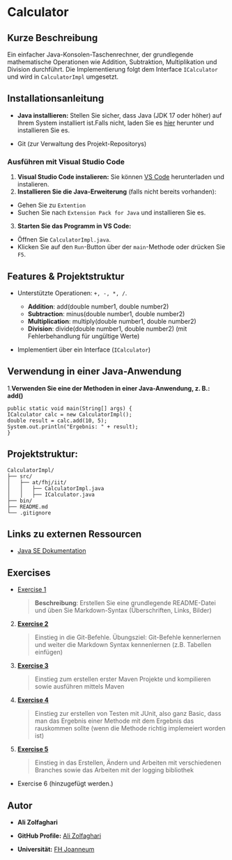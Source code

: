# Calculator
## Kurze Beschreibung
Ein einfacher Java-Konsolen-Taschenrechner, der grundlegende mathematische Operationen wie Addition, Subtraktion, Multiplikation und Division durchführt. Die Implementierung folgt dem Interface `ICalculator` und wird in ` CalculatorImpl ` umgesetzt.

## Installationsanleitung
   + **Java installieren:** Stellen Sie sicher, dass Java (JDK 17 oder höher) auf Ihrem System installiert ist.Falls nicht, laden Sie es [hier](https://www.oracle.com/java/technologies/downloads/#java17?er=221886) herunter und installieren Sie es.
   
   + Git (zur Verwaltung des Projekt-Repositorys)
   
 ### Ausführen mit Visual Studio Code
   1.  **Visual Studio Code instalieren:** Sie können [VS Code](https://code.visualstudio.com/) herunterladen und instalieren. 
   2.  **Installieren Sie die Java-Erweiterung** (falls nicht bereits vorhanden):
   - Gehen Sie zu `Extention`
   - Suchen Sie nach `Extension Pack for Java` und installieren Sie es.
   
  3. **Starten Sie das Programm in VS Code:**
 - Öffnen Sie `CalculatorImpl.java`.
 - Klicken Sie auf den `Run`-Button über der `main`-Methode oder drücken Sie `F5`.



## Features & Projektstruktur

   - Unterstützte Operationen: `+, -, *, /`.
     - **Addition**: add(double number1, double number2)
     - **Subtraction**: minus(double number1, double number2)
     - **Multiplication**: multiply(double number1, double number2)
     - **Division**: divide(double number1, double number2) (mit Fehlerbehandlung für ungültige Werte)

   - Implementiert über ein Interface (`ICalculator`)
  
## Verwendung in einer Java-Anwendung
1.**Verwenden Sie eine der Methoden in einer Java-Anwendung, z. B.: add()**
```
public static void main(String[] args) {
ICalculator calc = new CalculatorImpl();
double result = calc.add(10, 5);
System.out.println("Ergebnis: " + result);
}
```
   
## Projektstruktur:
```
CalculatorImpl/
├── src/ 
│   ├── at/fhj/iit/ 
│   │   ├── CalculatorImpl.java 
│   │   ├── ICalculator.java 
├── bin/ 
├── README.md 
└── .gitignore
```
## Links zu externen Ressourcen
- [Java SE Dokumentation](https://docs.oracle.com/en/java/javase/17/)


## Exercises

- [Exercise 1](exercise1.md)
  
  >**Beschreibung**: Erstellen Sie eine grundlegende README-Datei und üben Sie
  Markdown-Syntax (Überschriften, Links, Bilder)

2. [**Exercise 2**](exercise2.md)

      >Einstieg in die Git-Befehle. Übungsziel: Git-Befehle kennerlernen und weiter die Markdown Syntax kennenlernen (z.B. Tabellen einfügen)

3. [**Exercise 3**](exercise3.md)

      >Einstieg zum erstellen erster Maven Projekte und kompilieren sowie ausführen mittels Maven

4. [**Exercise 4**](exercise4.md)
      >Einstieg zur erstellen von Testen mit JUnit, also  ganz Basic, dass man das Ergebnis einer Methode mit dem Ergebnis das rauskommen sollte (wenn die Methode richtig implemeiert worden ist)

 5. [**Exercise 5**](exercise5.md)
      >Einstieg in das Erstellen, Ändern und Arbeiten mit verschiedenen Branches sowie das Arbeiten mit der logging bibliothek
- Exercise 6 (hinzugefügt werden.)

## Autor
- **Ali Zolfaghari**
 
- **GitHub Profile:** [Ali Zolfaghari](https://github.com/Ali-Zolfaghari70)
- **Universität:** [FH Joanneum](https://www.fh-joanneum.at/)
